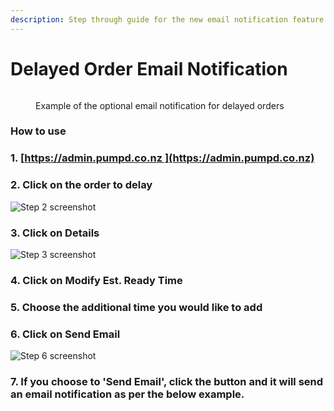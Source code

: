 ```yaml
---
description: Step through guide for the new email notification feature for delayed orders.
---
```


# Delayed Order Email Notification

<figure><img src="../../.gitbook/assets/Delayed Order - Email Notification.png" alt=""><figcaption><p>Example of the optional email notification for delayed orders</p></figcaption></figure>

### How to use

### 1. [https://admin.pumpd.co.nz ](https://admin.pumpd.co.nz)

### 2. Click on the order to delay

![Step 2 screenshot](https://images.tango.us/workflows/2fe2c70e-3b35-4563-b397-de3f3147ae04/steps/e23c75c3-1c32-4300-a2b4-9c4c696c87f6/1aa466b0-823d-4827-a0f1-6d81a9030f5d.png?crop=focalpoint\&fit=crop\&fp-x=0.4531\&fp-y=0.2256\&fp-z=3.1159\&w=1200)

### 3. Click on Details

![Step 3 screenshot](https://images.tango.us/workflows/2fe2c70e-3b35-4563-b397-de3f3147ae04/steps/9f6d1d32-9688-4298-8b7a-8aa7860514a5/c9a14ef2-88aa-4365-ad5e-f4d6719f76ad.png?crop=focalpoint\&fit=crop\&fp-x=0.4277\&fp-y=0.2767\&fp-z=2.9452\&w=1200)

### 4. Click on Modify Est. Ready Time

### 5. Choose the additional time you would like to add

### 6. Click on Send Email

![Step 6 screenshot](https://images.tango.us/workflows/2fe2c70e-3b35-4563-b397-de3f3147ae04/steps/f30bd579-456c-4f6d-b343-4879cd5ab473/b65fafbf-15db-4fe3-9e39-b1bed324219d.png?crop=focalpoint\&fit=crop\&fp-x=0.4932\&fp-y=0.4862\&fp-z=2.9282\&w=1200)

### 7. If you choose to 'Send Email', click the button and it will send an email notification as per the below example.
